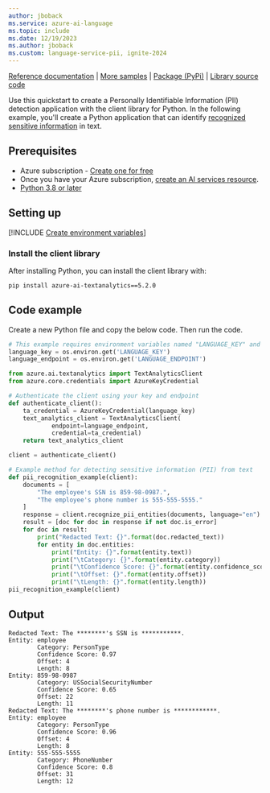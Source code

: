 ```yaml
---
author: jboback
ms.service: azure-ai-language
ms.topic: include
ms.date: 12/19/2023
ms.author: jboback
ms.custom: language-service-pii, ignite-2024
---
```


[Reference documentation](/python/api/azure-ai-textanalytics/azure.ai.textanalytics?preserve-view=true&view=azure-python) |  [More samples](https://github.com/Azure/azure-sdk-for-python/tree/main/sdk/textanalytics/azure-ai-textanalytics/samples) | [Package (PyPi)](https://pypi.org/project/azure-ai-textanalytics/5.2.0/) | [Library source code](https://github.com/Azure/azure-sdk-for-python/tree/main/sdk/textanalytics/azure-ai-textanalytics)

Use this quickstart to create a Personally Identifiable Information (PII) detection application with the client library for Python. In the following example, you'll create a Python application that can identify [recognized sensitive information](../../concepts/entity-categories.md) in text.


## Prerequisites

* Azure subscription - [Create one for free](https://azure.microsoft.com/free/cognitive-services)
* Once you have your Azure subscription, [create an AI services resource](../../../../../ai-services/multi-service-resource.md?pivots=azportal#create-a-new-azure-ai-services-resource).
* [Python 3.8 or later](https://www.python.org/)

## Setting up

[!INCLUDE [Create environment variables](../../../includes/environment-variables.md)]

### Install the client library

After installing Python, you can install the client library with:

```console
pip install azure-ai-textanalytics==5.2.0
```



## Code example

Create a new Python file and copy the below code. Then run the code.

```python
# This example requires environment variables named "LANGUAGE_KEY" and "LANGUAGE_ENDPOINT"
language_key = os.environ.get('LANGUAGE_KEY')
language_endpoint = os.environ.get('LANGUAGE_ENDPOINT')

from azure.ai.textanalytics import TextAnalyticsClient
from azure.core.credentials import AzureKeyCredential

# Authenticate the client using your key and endpoint 
def authenticate_client():
    ta_credential = AzureKeyCredential(language_key)
    text_analytics_client = TextAnalyticsClient(
            endpoint=language_endpoint, 
            credential=ta_credential)
    return text_analytics_client

client = authenticate_client()

# Example method for detecting sensitive information (PII) from text 
def pii_recognition_example(client):
    documents = [
        "The employee's SSN is 859-98-0987.",
        "The employee's phone number is 555-555-5555."
    ]
    response = client.recognize_pii_entities(documents, language="en")
    result = [doc for doc in response if not doc.is_error]
    for doc in result:
        print("Redacted Text: {}".format(doc.redacted_text))
        for entity in doc.entities:
            print("Entity: {}".format(entity.text))
            print("\tCategory: {}".format(entity.category))
            print("\tConfidence Score: {}".format(entity.confidence_score))
            print("\tOffset: {}".format(entity.offset))
            print("\tLength: {}".format(entity.length))
pii_recognition_example(client)
```



## Output

```console
Redacted Text: The ********'s SSN is ***********.
Entity: employee
        Category: PersonType
        Confidence Score: 0.97
        Offset: 4
        Length: 8
Entity: 859-98-0987
        Category: USSocialSecurityNumber
        Confidence Score: 0.65
        Offset: 22
        Length: 11
Redacted Text: The ********'s phone number is ************.
Entity: employee
        Category: PersonType
        Confidence Score: 0.96
        Offset: 4
        Length: 8
Entity: 555-555-5555
        Category: PhoneNumber
        Confidence Score: 0.8
        Offset: 31
        Length: 12
```

